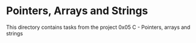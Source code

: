 # Pointers, Arrays and Strings

This directory contains tasks from the project 0x05 C - Pointers, arrays and strings

